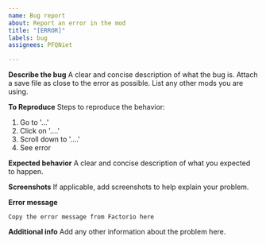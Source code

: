 ```yaml
---
name: Bug report
about: Report an error in the mod
title: "[ERROR]"
labels: bug
assignees: PFQNiet

---
```


**Describe the bug**
A clear and concise description of what the bug is.
Attach a save file as close to the error as possible.
List any other mods you are using.

**To Reproduce**
Steps to reproduce the behavior:
1. Go to '...'
2. Click on '....'
3. Scroll down to '....'
4. See error

**Expected behavior**
A clear and concise description of what you expected to happen.

**Screenshots**
If applicable, add screenshots to help explain your problem.

**Error message**
```
Copy the error message from Factorio here
```

**Additional info**
Add any other information about the problem here.
